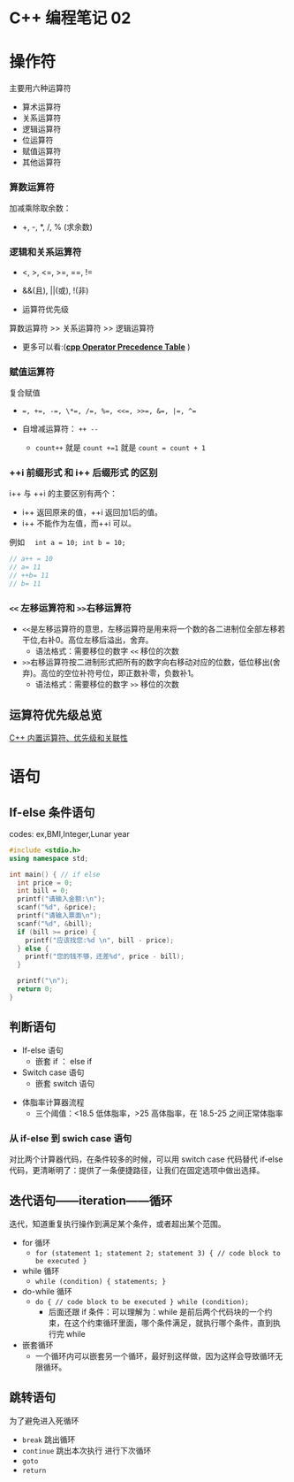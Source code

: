 # C++ 编程笔记 02

# 操作符

主要用六种运算符

- 算术运算符
- 关系运算符
- 逻辑运算符
- 位运算符
- 赋值运算符
- 其他运算符

### 算数运算符

加减乘除取余数：

- +, -, \*, /, % (求余数)

### 逻辑和关系运算符

- <, >, <=, >=, ==, !=

- &&(且), ||(或), !(非)

- 运算符优先级

算数运算符 >> 关系运算符 >> 逻辑运算符

- 更多可以看:([**cpp Operator Precedence Table**](https://en.cppreference.com/w/cpp/language/operator_precedence) )

### 赋值运算符

复合赋值

- `=, +=, -=, \*=, /=, %=, <<=, >>=, &=, |=, ^=`

- 自增减运算符： `++ --`
  - `count++` 就是 `count +=1` 就是 `count = count + 1`





### ++i 前缀形式 和 i++ 后缀形式 的区别


i++ 与 ++i 的主要区别有两个：

- i++ 返回原来的值，++i 返回加1后的值。
- i++ 不能作为左值，而++i 可以。




例如 `  int a = 10; int b = 10;`

```c++
// a++ = 10
// a= 11
// ++b= 11
// b= 11
```



### `<<` 左移运算符和 `>>`右移运算符 

- `<<`是左移运算符的意思，左移运算符是用来将一个数的各二进制位全部左移若干位,右补0。高位左移后溢出，舍弃。
  - 语法格式：需要移位的数字 `<<` 移位的次数
- `>>`右移运算符按二进制形式把所有的数字向右移动对应的位数，低位移出(舍弃)。高位的空位补符号位，即正数补零，负数补1。
  - 语法格式：需要移位的数字 `>>` 移位的次数



## 运算符优先级总览

[C++ 内置运算符、优先级和关联性](https://docs.microsoft.com/zh-cn/cpp/cpp/cpp-built-in-operators-precedence-and-associativity?view=msvc-170)

# 语句

## If-else 条件语句

codes: ex,BMI,Integer,Lunar year

```cpp
#include <stdio.h>
using namespace std;

int main() { // if else
  int price = 0;
  int bill = 0;
  printf("请输入金额:\n");
  scanf("%d", &price);
  printf("请输入票面\n");
  scanf("%d", &bill);
  if (bill >= price) {
    printf("应该找您:%d \n", bill - price);
  } else {
    printf("您的钱不够，还差%d", price - bill);
  }

  printf("\n");
  return 0;
}

```

## 判断语句

- If-else 语句
  - 嵌套 if ： else if
- Switch case 语句
  - 嵌套 switch 语句


</div>
</div>

- 体脂率计算器流程
  - 三个阈值：<18.5 低体脂率，>25 高体脂率，在 18.5-25 之间正常体脂率

</div>
</div>

### 从 if-else 到 swich case 语句

对比两个计算器代码，在条件较多的时候，可以用 switch case 代码替代 if-else 代码，更清晰明了：提供了一条便捷路径，让我们在固定选项中做出选择。

## 迭代语句——iteration——循环

迭代，知道重复执行操作到满足某个条件，或者超出某个范围。

- for 循环
  - `for (statement 1; statement 2; statement 3) { // code block to be executed }`
- while 循环
  - `while (condition) { statements; }`
- do-while 循环
  - `do { // code block to be executed } while (condition);`
    - 后面还跟 if 条件：可以理解为：while 是前后两个代码块的一个约束，在这个约束循环里面，哪个条件满足，就执行哪个条件，直到执行完 while
- 嵌套循环
  - 一个循环内可以嵌套另一个循环，最好别这样做，因为这样会导致循环无限循环。



## 跳转语句

为了避免进入死循环

- `break` 跳出循环
- `continue` 跳出本次执行 进行下次循环
- `goto`
- `return`

